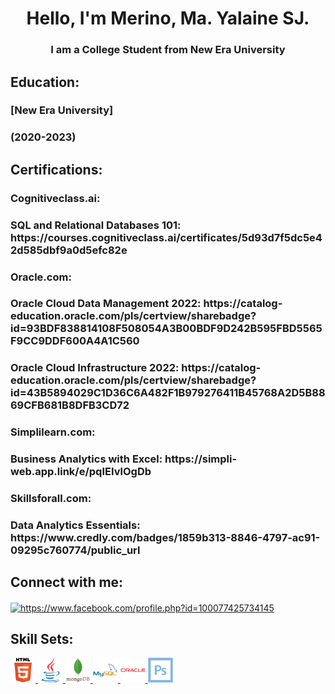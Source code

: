 <h1 align="center">Hello, I'm Merino, Ma. Yalaine SJ.</h1>
<h3 align="center">I am a College Student from New Era University</h3>
  
## Education:
<h3> [New Era University] </h3>
<h3> (2020-2023) </h3>

## Certifications:
<h3> Cognitiveclass.ai: </h3>
<h3> SQL and Relational Databases 101: https://courses.cognitiveclass.ai/certificates/5d93d7f5dc5e42d585dbf9a0d5efc82e </h3>

<h3> Oracle.com: </h3>
<h3> Oracle Cloud Data Management 2022: https://catalog-education.oracle.com/pls/certview/sharebadge?id=93BDF838814108F508054A3B00BDF9D242B595FBD5565F9CC9DDF600A4A1C560  </h3>
<h3> Oracle Cloud Infrastructure 2022: https://catalog-education.oracle.com/pls/certview/sharebadge?id=43B5894029C1D36C6A482F1B979276411B45768A2D5B8869CFB681B8DFB3CD72 </h3>

<h3> Simplilearn.com: </h3>
<h3> Business Analytics with Excel: https://simpli-web.app.link/e/pqIEIvlOgDb </h3>

<h3> Skillsforall.com: </h3>
<h3> Data Analytics Essentials: https://www.credly.com/badges/1859b313-8846-4797-ac91-09295c760774/public_url </h3>

## Connect with me:
<p align="left">
<a href="https://fb.com/https://www.facebook.com/profile.php?id=100077425734145" target="blank"><img align="center" src="https://raw.githubusercontent.com/rahuldkjain/github-profile-readme-generator/master/src/images/icons/Social/facebook.svg" alt="https://www.facebook.com/profile.php?id=100077425734145" height="30" width="40" /></a>
</p>

## Skill Sets:
<p align="left"> <a href="https://www.w3.org/html/" target="_blank" rel="noreferrer"> <img src="https://raw.githubusercontent.com/devicons/devicon/master/icons/html5/html5-original-wordmark.svg" alt="html5" width="40" height="40"/> </a> <a href="https://www.java.com" target="_blank" rel="noreferrer"> <img src="https://raw.githubusercontent.com/devicons/devicon/master/icons/java/java-original.svg" alt="java" width="40" height="40"/> </a> <a href="https://www.mongodb.com/" target="_blank" rel="noreferrer"> <img src="https://raw.githubusercontent.com/devicons/devicon/master/icons/mongodb/mongodb-original-wordmark.svg" alt="mongodb" width="40" height="40"/> </a> <a href="https://www.mysql.com/" target="_blank" rel="noreferrer"> <img src="https://raw.githubusercontent.com/devicons/devicon/master/icons/mysql/mysql-original-wordmark.svg" alt="mysql" width="40" height="40"/> </a> <a href="https://www.oracle.com/" target="_blank" rel="noreferrer"> <img src="https://raw.githubusercontent.com/devicons/devicon/master/icons/oracle/oracle-original.svg" alt="oracle" width="40" height="40"/> </a> <a href="https://www.photoshop.com/en" target="_blank" rel="noreferrer"> <img src="https://raw.githubusercontent.com/devicons/devicon/master/icons/photoshop/photoshop-line.svg" alt="photoshop" width="40" height="40"/> </a> </p>
